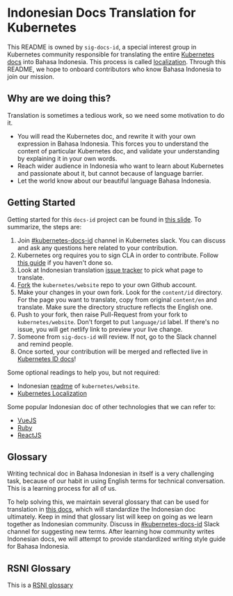 # Indonesian Docs Translation for Kubernetes

This README is owned by `sig-docs-id`, a special interest group in Kubernetes community responsible for translating the entire [Kubernetes docs](https://kubernetes.io/id) into Bahasa Indonesia. This process is called [localization](https://blog.mozilla.org/l10n/2011/12/14/i18n-vs-l10n-whats-the-diff/). Through this README, we hope to onboard contributors who know Bahasa Indonesia to join our mission.

## Why are we doing this?

Translation is sometimes a tedious work, so we need some motivation to do it.
* You will read the Kubernetes doc, and rewrite it with your own expression in Bahasa Indonesia. This forces you to understand the content of particular Kubernetes doc, and validate your understanding by explaining it in your own words.
* Reach wider audience in Indonesia who want to learn about Kubernetes and passionate about it, but cannot because of language barrier.
* Let the world know about our beautiful language Bahasa Indonesia.

## Getting Started

Getting started for this `docs-id` project can be found in [this slide](https://docs.google.com/presentation/d/1g8NLYpfrvBb8DbR_UT74M-p2VQn58wZ2_ztqGEg--HM/edit?usp=sharing). To summarize, the steps are:
1. Join [#kubernetes-docs-id](https://kubernetes.slack.com/messages/CJ1LUCUHM) channel in Kubernetes slack. You can discuss and ask any questions here related to your contribution.
2. Kubernetes org requires you to sign CLA in order to contribute. Follow [this guide](https://github.com/kubernetes/community/blob/master/CLA.md) if you haven't done so.
3. Look at Indonesian translation [issue tracker](https://github.com/kubernetes/website/issues/13929) to pick what page to translate.
4. [Fork](https://github.com/kubernetes/website/fork) the `kubernetes/website` repo to your own Github account.
5. Make your changes in your own fork. Look for the `content/id` directory. For the page you want to translate, copy from original `content/en` and translate. Make sure the directory structure reflects the English one.
6. Push to your fork, then raise Pull-Request from your fork to `kubernetes/website`. Don't forget to put `language/id` label. If there's no issue, you will get netlify link to preview your live change.
7. Someone from `sig-docs-id` will review. If not, go to the Slack channel and remind people.
8. Once sorted, your contribution will be merged and reflected live in [Kubernetes ID docs](https://kubernetes.io/id)!

Some optional readings to help you, but not required:
* Indonesian [readme](https://github.com/kubernetes/website/blob/master/README-id.md) of `kubernetes/website`.
* [Kubernetes Localization](https://kubernetes.io/docs/contribute/localization)

Some popular Indonesian doc of other technologies that we can refer to:
* [VueJS](https://docs.vuejs.id)
* [Ruby](https://www.ruby-lang.org/id/)
* [ReactJS](https://github.com/reactjs/id.reactjs.org)

## Glossary

Writing technical doc in Bahasa Indonesian in itself is a very challenging task, because of our habit in using English terms for technical conversation. This is a learning process for all of us. 

To help solving this, we maintain several glossary that can be used for translation in [this docs](https://docs.google.com/spreadsheets/d/1uK1TGfKyT5ZmWWQx4c4KYm7YmOmuOHyQW-bh8rGTMP4/edit?usp=sharing), which will standardize the Indonesian doc ultimately. Keep in mind that glossary list will keep on going as we learn together as Indonesian community. Discuss in [#kubernetes-docs-id](https://kubernetes.slack.com/messages/CJ1LUCUHM) Slack channel for suggesting new terms. After learning how community writes Indonesian docs, we will attempt to provide standardized writing style guide for Bahasa Indonesia. 

## RSNI Glossary

This is a [RSNI glossary](resources/RSNI-glossarium.pdf)
